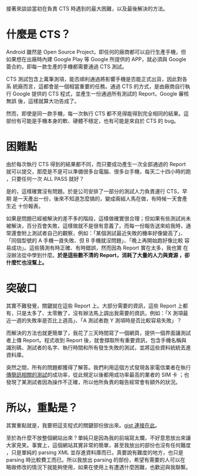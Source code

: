 <!--
.. title: Android CTS - 讓 Report 說話
.. slug: android-cts-report
.. date: 2014/02/02 23:37:47
.. tags: Android, CTS
.. link:
.. description:
.. type: text
-->

接著來談談當初在負責 CTS 時遇到的最大困難，以及最後解決的方法。

# 什麼是 CTS？

Android 雖然是 Open Source Project，即任何的廠商都可以自行生產手機，但
如果想在出廠時內建 Google Play 等 Google 所提供的 APP，就必須與 Google
簽合約，即每一款生產的手機都需要通過 CTS 測試。

CTS 測試包含上萬筆測項，能否順利通過將影響手機是否能正式出貨，因此對各系
統廠而言，這都會是一個相當重要的任務。通過 CTS 的方式，是由廠商自行執行
Google 提供的 CTS 程式，並產生一份通過所有測試的 Report，Google 審核無誤
後，這樣就算大功告成了。

然而，即使是同一款手機，每一次執行 CTS 都不見得能得到完全相同的結果。這
部份有可能是手機本身的軟、硬體不穩定，也有可能是來自於 CTS 的 bug。

# 困難點

由於每次執行 CTS 得到的結果都不同，而只要成功產生一次全部通過的 Report
就可以提交，那麼是不是可以準備很多台電腦、很多台手機，每天二十四小時的跑
，只要任何一次 ALL PASS 就好？

是的，這樣確實沒有問題。於是公司安排了一部分的測試人力負責運行 CTS，早期
是一天產出一份，後來不知道怎麼搞的，變成兩組人馬在做，有時候一天會產生近
十份報表。

如果是問題已經被解決的差不多的階段，這樣做確實很合理；但如果有些測試尚未
被解決，百分百會失敗，這樣做就不是很有意義了。而每一份報告送來給我時，通
常還會附上測試者自己的觀察，例如：「某個測試最近失敗的機率好像變高了」、
「同個型號的 A 手機一直失敗、但 B 手機就沒問題」、「晚上再開始跑好像比較
容易成功」。這些猜測有時正確、有時錯誤，然而因為 Report 實在太多，我也實
在沒辦法從中學到什麼。**於是這些數不清的 Report，消耗了大量的人力與資源
，卻什麼忙也沒幫上。**

# 突破口

其實不難發覺，關鍵就在這些 Report 上。大部分需要的資訊，這些 Report 上都
有，只是太多了、太零散了，沒有辦法馬上調出我需要的資訊，例如：「X 測項最
近一週的失敗率是否比上週高」、「A 測試者跑 Y 測項時是否比較容易失敗」？

而解決的方法也就更簡單了，我花了三天時間寫了一個網頁，提供一個界面讓測試
者上傳 Report。程式收到 Report 後，就會擷取所有重要資訊，包含手機名稱與
識別碼、測試者的名字、執行時間和所有發生失敗的測試，並將這些資料統統丟進
資料庫。

突然之間，所有的問題都獲得了解答。我們利用這個方式發現各家電信業者在執行
[傳簡訊相關的測試][]的成功率，從此規定以後都用成功率最高的業者的 SIM 卡
；也發現了某測試者因為操作不正確，所以他所負責的報告經常會有額外的狀況。

[傳簡訊相關的測試]: https://github.com/sayuan/Android-CTS-notes/wiki/android.telephony.cts.SmsManagerTest#wiki-testsendmessages

# 所以，重點是？

其實重點就是，我要把這支程式的關鍵部份放出來。[gist 連接在此][]。

[gist 連接在此]: https://gist.github.com/sayuan/9d8611179405989d502c

至於為什麼不放整個網站出來？單純只是因為我的前端寫太爛，不好意思放出來讓
大家見笑。事實上，這個網站其實非常的簡單，甚至我放出的部份也沒有任何難度
，只是單純的 parsing XML 並存進資料庫而已，真要說有難度的地方，也只是
parsing 時比較費工而已。所以我放出 parsing 的部份，希望有需要的人可以在
略做修改的情況下就能夠使用，如果在使用上有遭遇什麼困難，也歡迎與我聯繫。
